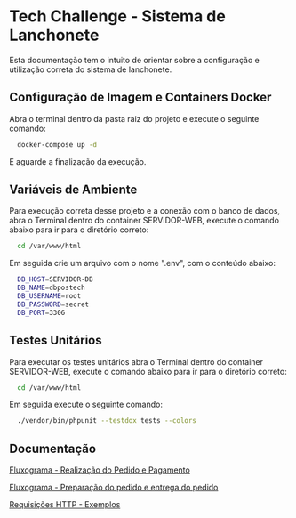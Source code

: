 
# Tech Challenge - Sistema de Lanchonete

Esta documentação tem o intuito de orientar sobre a configuração e utilização correta do sistema de lanchonete.


## Configuração de Imagem e Containers Docker

Abra o terminal dentro da pasta raiz do projeto e execute o seguinte comando: 

```bash
  docker-compose up -d
```
E aguarde a finalização da execução. 


## Variáveis de Ambiente

Para execução correta desse projeto e a conexão com o banco de dados, abra o Terminal dentro do container SERVIDOR-WEB, execute o comando abaixo para ir para o diretório correto: 

```bash
  cd /var/www/html
```

Em seguida crie um arquivo com o nome ".env", com o conteúdo abaixo: 

```bash
  DB_HOST=SERVIDOR-DB
  DB_NAME=dbpostech
  DB_USERNAME=root
  DB_PASSWORD=secret
  DB_PORT=3306
```


## Testes Unitários

Para executar os testes unitários abra o Terminal dentro do container SERVIDOR-WEB, execute o comando abaixo para ir para o diretório correto: 

```bash
  cd /var/www/html
```

Em seguida execute o seguinte comando:

```bash
  ./vendor/bin/phpunit --testdox tests --colors
```


## Documentação

[Fluxograma - Realização do Pedido e Pagamento](https://miro.com/app/board/uXjVMAbdRp0=/?share_link_id=567814725228)

[Fluxograma - Preparação do pedido e entrega do pedido](https://miro.com/app/board/uXjVMAaDj1g=/?share_link_id=766010607812)

[Requisições HTTP - Exemplos](https://documenter.getpostman.com/view/14275027/2s93zCXzjp)
